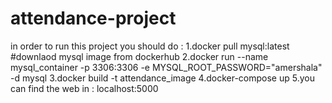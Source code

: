 # attendance-project
in order to run this project you should do :
1.docker pull mysql:latest #downlaod mysql image  from dockerhub
2.docker run --name mysql_container -p 3306:3306 -e MYSQL_ROOT_PASSWORD="amershala" -d mysql
3.docker build -t attendance_image
4.docker-compose up
5.you can find the web in : localhost:5000 
